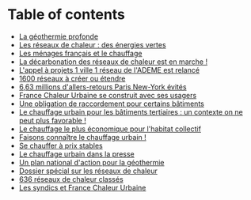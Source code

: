# Table of contents

* [La géothermie profonde](README.md)
* [Les réseaux de chaleur : des énergies vertes](les-reseaux-de-chaleur-des-energies-vertes.md)
* [Les ménages français et le chauffage](<README (2).md>)
* [La décarbonation des réseaux de chaleur est en marche !](<README (1) (2).md>)
* [L'appel à projets 1 ville 1 réseau de l'ADEME est relancé](lappel-a-projets-1-ville-1-reseau-de-lademe-est-relance.md)
* [1600 réseaux à créer ou étendre](1600-reseaux-a-creer-ou-etendre.md)
* [6,63 millions d'allers-retours Paris New-York évités](<README (1) (1).md>)
* [France Chaleur Urbaine se construit avec ses usagers](france-chaleur-urbaine-se-construit-avec-ses-usagers.md)
* [Une obligation de raccordement pour certains bâtiments](page-2.md)
* [Le chauffage urbain pour les bâtiments tertiaires : un contexte on ne peut plus favorable !](le-chauffage-urbain-pour-les-batiments-tertiaires-un-contexte-on-ne-peut-plus-favorable.md)
* [Le chauffage le plus économique pour l'habitat collectif](le-chauffage-le-plus-economique-pour-lhabitat-collectif.md)
* [Faisons connaître le chauffage urbain !](faisons-connaitre-le-chauffage-urbain.md)
* [Se chauffer à prix stables](se-chauffer-a-prix-stables.md)
* [Le chauffage urbain dans la presse](le-chauffage-urbain-dans-la-presse.md)
* [Un plan national d'action pour la géothermie](un-plan-national-daction-pour-la-geothermie.md)
* [Dossier spécial sur les réseaux de chaleur](dossier-special-sur-les-reseaux-de-chaleur.md)
* [636 réseaux de chaleur classés](636-reseaux-de-chaleur-classes.md)
* [Les syndics et France Chaleur Urbaine](les-syndics-et-france-chaleur-urbaine.md)
